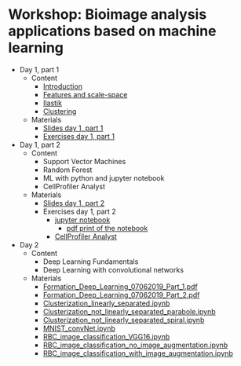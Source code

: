 
# Workshop: Bioimage analysis applications based on machine learning

* Day 1, part 1
  * Content
    * [Introduction](./slides_day1.revealjs.htm#/1)
    * [Features and scale-space](./slides_day1.revealjs.htm#/2/2)
    * [Ilastik](./slides_day1.revealjs.htm#/5/2)
    * [Clustering](./slides_day1.revealjs.htm#/6)
  * Materials 
    * [Slides day 1, part 1](./slides_day1.revealjs.htm)
    * [Exercises day 1, part 1](https://github.com/MontpellierRessourcesImagerie/mri-workshop-machine-learning/blob/master/day01/part01/exercises.pdf)
* Day 1, part 2
  * Content
    * Support Vector Machines
    * Random Forest
    * ML with python and jupyter notebook
    * CellProfiler Analyst
  * Materials
    * [Slides day 1, part 2](https://github.com/MontpellierRessourcesImagerie/mri-workshop-machine-learning/blob/master/day01/part02/ML/Presentation/Introduction%20to%20Support%20Vector%20Machines%20%26%20Random%20Forest.pdf)
    * Exercises day 1, part 2 
      * [jupyter notebook](https://github.com/MontpellierRessourcesImagerie/mri-workshop-machine-learning/blob/master/day01/part02/exercises/svm/notebooks/Transfluor_assay_soluce.ipynb)
        * [pdf print of the notebook](https://github.com/MontpellierRessourcesImagerie/mri-workshop-machine-learning/blob/master/day01/part02/exercises/svm/notebooks/Transfluor_assay_soluce.pdf)
      * [CellProfiler Analyst](https://github.com/MontpellierRessourcesImagerie/mri-workshop-machine-learning/blob/master/day01/part02/exercises/rf/translocation_activity.pdf)
* Day 2
    * Content
      * Deep Learning Fundamentals
      * Deep Learning with convolutional networks
    * Materials
      * [Formation_Deep_Learning_07062019_Part_1.pdf](https://github.com/MontpellierRessourcesImagerie/mri-workshop-machine-learning/blob/master/day02/Support%20formation/Formation_Deep_Learning_07062019_Part_1.pdf)
      * [Formation_Deep_Learning_07062019_Part_2.pdf](https://github.com/MontpellierRessourcesImagerie/mri-workshop-machine-learning/blob/master/day02/Support%20formation/Formation_Deep_Learning_07062019_Part_2.pdf)
      * [Clusterization_linearly_separated.ipynb](https://github.com/MontpellierRessourcesImagerie/mri-workshop-machine-learning/blob/master/day02/Support%20formation/Programmes%20formations/Part%201/Clusterization_linearly_separated.ipynb)
      * [Clusterization_not_linearly_separated_parabole.ipynb](https://github.com/MontpellierRessourcesImagerie/mri-workshop-machine-learning/blob/master/day02/Support%20formation/Programmes%20formations/Part%201/Clusterization_not_linearly_separated_parabole.ipynb)
      * [Clusterization_not_linearly_separated_spiral.ipynb](https://github.com/MontpellierRessourcesImagerie/mri-workshop-machine-learning/blob/master/day02/Support%20formation/Programmes%20formations/Part%201/Clusterization_not_linearly_separated_spiral.ipynb)
      * [MNIST_convNet.ipynb](https://github.com/MontpellierRessourcesImagerie/mri-workshop-machine-learning/blob/master/day02/Support%20formation/Programmes%20formations/Part%202/MNIST/MNIST_convNet.ipynb)
      * [RBC_image_classification_VGG16.ipynb](https://github.com/MontpellierRessourcesImagerie/mri-workshop-machine-learning/blob/master/day02/Support%20formation/Programmes%20formations/Part%202/RBC%20classificatio/RBC_image_classification_VGG16.ipynb)
      * [RBC_image_classification_no_image_augmentation.ipynb](https://github.com/MontpellierRessourcesImagerie/mri-workshop-machine-learning/blob/master/day02/Support%20formation/Programmes%20formations/Part%202/RBC%20classification/RBC_image_classification_no_image_augmentation.ipynb)
      * [RBC_image_classification_with_image_augmentation.ipynb](https://github.com/MontpellierRessourcesImagerie/mri-workshop-machine-learning/blob/master/day02/Support%20formation/Programmes%20formations/Part%202/RBC%20classification/RBC_image_classification_with_image_augmentation.ipynb)
      
